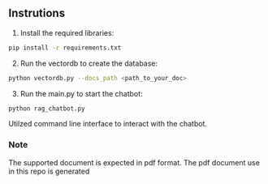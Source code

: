 ## Instrutions
1. Install the required libraries:
```bash
pip install -r requirements.txt
```
2. Run the vectordb to create the database:
```bash
python vectordb.py --docs_path <path_to_your_doc> 
```
3. Run the main.py to start the chatbot:
```bash
python rag_chatbot.py
```
Utilzed command line interface to interact with the chatbot.
### Note
The supported document is expected in pdf format.
The pdf document use in this repo is generated 
